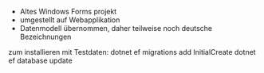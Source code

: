 ﻿- Altes Windows Forms projekt 
- umgestellt auf Webapplikation
- Datenmodell übernommen, daher teilweise noch deutsche Bezeichnungen 

zum installieren mit Testdaten: 
dotnet ef migrations add InitialCreate
dotnet ef database update
